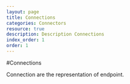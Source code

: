 ```yaml
---
layout: page
title: Connections
categories: Connectors
resource: true
description: Description Connections
index_order: 1
order: 1
---
```


#Connections

Connection are the representation of endpoint.

